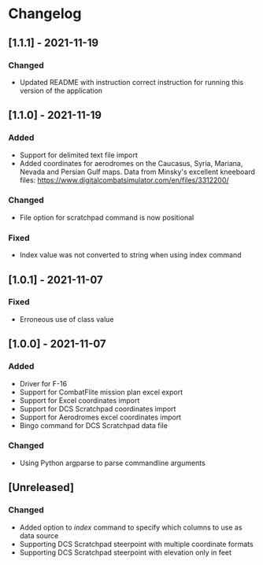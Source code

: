 # Changelog

## [1.1.1] - 2021-11-19
### Changed
- Updated README with instruction correct instruction for running this version of the application

## [1.1.0] - 2021-11-19
### Added
- Support for delimited text file import
- Added coordinates for aerodromes on the Caucasus, Syria, Mariana, Nevada and Persian Gulf maps. Data from Minsky's excellent kneeboard files: https://www.digitalcombatsimulator.com/en/files/3312200/

### Changed
- File option for scratchpad command is now positional

### Fixed
- Index value was not converted to string when using index command

## [1.0.1] - 2021-11-07
### Fixed
- Erroneous use of class value

## [1.0.0] - 2021-11-07

### Added
- Driver for F-16
- Support for CombatFlite mission plan excel export
- Support for Excel coordinates import
- Support for DCS Scratchpad coordinates import
- Support for Aerodromes excel coordinates import
- Bingo command for DCS Scratchpad data file

### Changed
- Using Python argparse to parse commandline arguments

## [Unreleased]
### Changed
- Added option to _index_ command to specify which columns to use as data source
- Supporting DCS Scratchpad steerpoint with multiple coordinate formats
- Supporting DCS Scratchpad steerpoint with elevation only in feet

